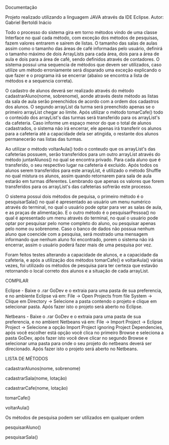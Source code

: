 Documentação

Projeto realizado utilizando a linguagem JAVA através da IDE Eclipse. Autor: Gabriel Bertoldi Inácio

Todo o processo do sistema gira em torno métodos vindo de uma classe Interface no qual cada método, com exceção dos métodos de pesquisas, fazem valores entrarem e sairem de listas. O tamanho das salas de aulas assim como o tamanho das áreas de café informadas pelo usuário, definirá o tamanho máximo de dois ArrayLists para cada área, dois para a área de aula e dois para a área de café, sendo definidos através de contadores. O sistema possui uma sequencia de métodos que devem ser utilizados, caso utilize um método erroniamente será disparado uma exceção explicando o que fazer e o programa irá se encerrar (abaixo se encontra a lista de métodos e a sequencia correta).

O cadastro de alunos deverá ser realizado através do método cadastrarAluno(nome, sobrenome), aonde através deste método as listas da sala de aula serão preenchidos de acordo com a ordem dos cadastros dos alunos. O segundo arrayList da turma será preenchido apenas se o primeiro arrayList chegar ao limite. Após utilizar o método tomarCafe() todo o conteúdo dos arrayList's das turmas será transferido para os arrayList's da cafeteria. Caso informe um espaço menor do que o total de alunos cadastrados, o sistema não irá encerrar, ele apenas irá transferir os alunos para a cafeteria até a capacidade dela ser atingida, o restante dos alunos permanecerão nas listas das turmas.

Ao utilizar o método voltarAula() todo o conteudo que os arrayList's das cafeterias possuem, serão transferidos para um outro arrayList através do método juntarAlunos() no qual se encontra privado. Para cada aluno que é transferido, o seu respectivo lugar na cafeteria é excluido. Após todos os alunos serem transferidos para este arrayList, é utilizado o método Shuffle no qual mistura os alunos, assim quando retornarem para sala de aula estarão em turmas diferentes. Lembrando que apenas os valores que forem transferidos para os arrayList's das cafeterias sofrerão este processo.

O sistema possui dois métodos de pequisa, o primeiro método é o pesquisarSala() no qual é apresentado ao usuário um menu numérico através do terminal, no qual o usuário pode optar para ver as salas de aula, e as praças de alimentação. E o outro método é o pesquisarPessoa() no qual é apresentado um menu através do terminal, no qual o usuário pode optar por pesquisar pelo nome completo do aluno, ou pesquisar apenas pelo nome ou sobrenome. Caso o banco de dados não possua nenhum aluno que coencide com a pesquisa, será mostrado uma mensagem informando que nenhum aluno foi encontrado, porem o sistema não irá encerrar, assim o usuário poderá fazer mais de uma pesquisa por vez.

Foram feitos testes alterando a capacidade de alunos, e a capacidade da cafeteria, e após a utilização dos métodos tomarCafe() e voltarAula() várias vezes, foi utilizado os métodos de pesquisa para ter certeza que estavão retornando o local correto dos alunos e a situação de cada arrayList.

COMPILAR

Eclipse - Baixe o .rar GoDev e o extraia para uma pasta de sua preferencia, e no ambiente Eclipse vá em: File -> Open Projects from file System -> Clique em Directory -> Selecione a pasta contendo o projeto e clique em selecionar pasta. Após fazer isto o projeto será aberto no Eclipse.

Netbeans - Baixe o .rar GoDev e o extraia para uma pasta de sua preferencia, e no ambient Netbeans vá em: File -> Import Project -> Eclipse Project -> Selecione a opção Import Project ignoring Project Dependencies, após você escolher está opção você clica no primeiro Browse e seleciona a pasta GoDev, após fazer isto você deve clicar no segundo Browse e selecionar uma pasta para onde o seu projeto do netbeans deverá ser direcionado. Após fazer isto o projeto será aberto no Netbeans.

LISTA DE MÉTODOS

cadastrarAlunos(nome, sobrenome)

cadastrarSala(nome, lotação)

cadastrarCafe(nome, lotação)

tomarCafe()

voltarAula()

Os métodos de pesquisa podem ser utilizados em qualquer ordem

pesquisarAluno()

pesquisarSala()

